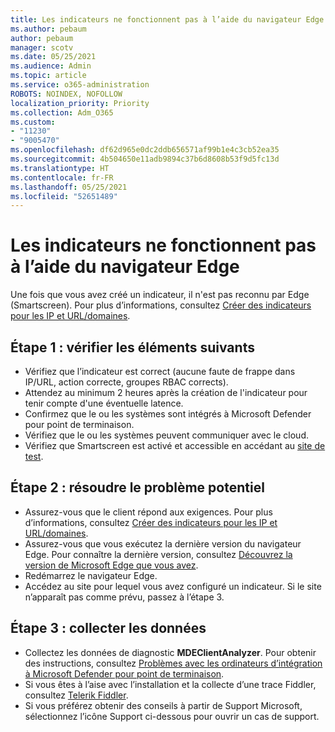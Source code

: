```yaml
---
title: Les indicateurs ne fonctionnent pas à l’aide du navigateur Edge
ms.author: pebaum
author: pebaum
manager: scotv
ms.date: 05/25/2021
ms.audience: Admin
ms.topic: article
ms.service: o365-administration
ROBOTS: NOINDEX, NOFOLLOW
localization_priority: Priority
ms.collection: Adm_O365
ms.custom:
- "11230"
- "9005470"
ms.openlocfilehash: df62d965e0dc2ddb656571af99b1e4c3cb52ea35
ms.sourcegitcommit: 4b504650e11adb9894c37b6d8608b53f9d5fc13d
ms.translationtype: HT
ms.contentlocale: fr-FR
ms.lasthandoff: 05/25/2021
ms.locfileid: "52651489"
---
```

# <a name="indicators-dont-work-using-edge-browser"></a>Les indicateurs ne fonctionnent pas à l’aide du navigateur Edge

Une fois que vous avez créé un indicateur, il n'est pas reconnu par Edge (Smartscreen). Pour plus d’informations, consultez [Créer des indicateurs pour les IP et URL/domaines](/microsoft-365/security/defender-endpoint/indicator-ip-domain).

## <a name="step-1-ensure-the-following"></a>Étape 1 : vérifier les éléments suivants

- Vérifiez que l’indicateur est correct (aucune faute de frappe dans IP/URL, action correcte, groupes RBAC corrects).
- Attendez au minimum 2 heures après la création de l'indicateur pour tenir compte d'une éventuelle latence.
- Confirmez que le ou les systèmes sont intégrés à Microsoft Defender pour point de terminaison.
- Vérifiez que le ou les systèmes peuvent communiquer avec le cloud.
- Vérifiez que Smartscreen est activé et accessible en accédant au [site de test](https://demo.smartscreen.msft.net).

## <a name="step-2-troubleshoot-the-potential-issue"></a>Étape 2 : résoudre le problème potentiel

- Assurez-vous que le client répond aux exigences. Pour plus d’informations, consultez [Créer des indicateurs pour les IP et URL/domaines](/microsoft-365/security/defender-endpoint/indicator-ip-domain).
- Assurez-vous que vous exécutez la dernière version du navigateur Edge. Pour connaître la dernière version, consultez [Découvrez la version de Microsoft Edge que vous avez](https://support.microsoft.com/microsoft-edge/find-out-which-version-of-microsoft-edge-you-have-c726bee8-c42e-e472-e954-4cf5123497eb).
- Redémarrez le navigateur Edge.
- Accédez au site pour lequel vous avez configuré un indicateur. Si le site n’apparaît pas comme prévu, passez à l’étape 3. 

## <a name="step-3-collect-data"></a>Étape 3 : collecter les données

- Collectez les données de diagnostic **MDEClientAnalyzer**. Pour obtenir des instructions, consultez [Problèmes avec les ordinateurs d’intégration à Microsoft Defender pour point de terminaison](issues-with-onboarding-machines.md).
- Si vous êtes à l’aise avec l’installation et la collecte d’une trace Fiddler, consultez [Telerik Fiddler](http://www.telerik.com/fiddler).
- Si vous préférez obtenir des conseils à partir de Support Microsoft, sélectionnez l’icône Support ci-dessous pour ouvrir un cas de support.
